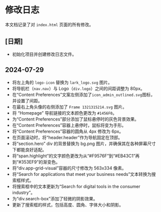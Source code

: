 # 修改日志

本文档记录了对 `index.html` 页面的所有修改。

## [日期]

- 初始化项目并创建修改日志文件。

## 2024-07-29

- 将左上角的 `logo-icon` 替换为 `lark_logo.svg` 图片。
- 将导航栏（`nav.nav`）与 Logo（`div.logo`）之间的间距调整为 80px。
- 在“Content Preferences”文案左侧添加了`icon_admin_outlined.svg`图标，并设置了间距。
- 在最右上角头像的右侧添加了 `Frame 1321315214.svg` 图片。
- 将 “Homepage” 导航链接的文本颜色更改为 `#1456F0`。
- 为“Content Preferences”部分添加了鼠标悬停时的灰色背景效果。
- 在“Content Preferences”容器上悬停时，鼠标将变为手形。
- 将“Content Preferences”容器的圆角从 4px 修改为 6px。
- 在页面滚动时，将“header.header”作为导航固定在顶部。
- 将“section.hero” div 的背景替换为 bg.png 图片，并确保其在各种屏幕尺寸下都能良好适配。
- 将“span.highlight”的文字颜色更改为从“#F9576F”到“#EB43C1”再到“#353EF9”的渐变色。
- 将“div.app-grid-visual”容器的尺寸修改为 563x334 像素。
- 将“Search for applications that meet your business needs”文本转换为搜索框样式。
- 将搜索框中的文本更新为“Search for digital tools in the consumer industry”。
- 为“div.search-box”添加了轻微的阴影效果。
- 更新了搜索框的样式，包括高度、圆角、字体大小和阴影。